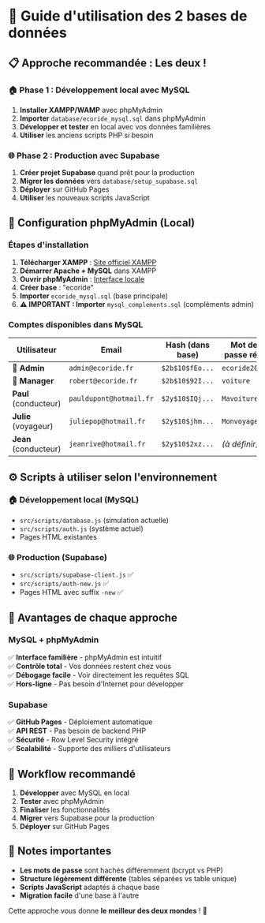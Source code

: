 # 🔄 Guide d'utilisation des 2 bases de données

## 📋 **Approche recommandée : Les deux !**

### 🏠 **Phase 1 : Développement local avec MySQL**

1. **Installer XAMPP/WAMP** avec phpMyAdmin
2. **Importer** `database/ecoride_mysql.sql` dans phpMyAdmin
3. **Développer et tester** en local avec vos données familières
4. **Utiliser** les anciens scripts PHP si besoin

### 🌐 **Phase 2 : Production avec Supabase**

1. **Créer projet Supabase** quand prêt pour la production
2. **Migrer les données** vers `database/setup_supabase.sql`
3. **Déployer** sur GitHub Pages
4. **Utiliser** les nouveaux scripts JavaScript

## 🔧 **Configuration phpMyAdmin (Local)**

### Étapes d'installation

1. **Télécharger XAMPP** : [Site officiel XAMPP](https://www.apachefriends.org/)
2. **Démarrer Apache + MySQL** dans XAMPP
3. **Ouvrir phpMyAdmin** : [Interface locale](http://localhost/phpmyadmin)
4. **Créer base** : "ecoride"
5. **Importer** `ecoride_mysql.sql` (base principale)
6. **⚠️ IMPORTANT : Importer** `mysql_complements.sql` (compléments admin)

### Comptes disponibles dans MySQL

| **Utilisateur** | **Email** | **Hash (dans base)** | **Mot de passe réel** |
|-----------------|-----------|---------------------|----------------------|
| **🔧 Admin** | `admin@ecoride.fr` | `$2b$10$fEo...` | `ecoride2025` |
| **🔧 Manager** | `robert@ecoride.fr` | `$2b$10$92I...` | `voiture` |
| **Paul** (conducteur) | `pauldupont@hotmail.fr` | `$2y$10$IQj...` | `Mavoiture6+` |
| **Julie** (voyageur) | `juliepop@hotmail.fr` | `$2y$10$jhm...` | `Monvoyage6+` |
| **Jean** (conducteur) | `jeanrive@hotmail.fr` | `$2y$10$2xz...` | *(à définir)* |

## ⚙️ **Scripts à utiliser selon l'environnement**

### 🏠 **Développement local (MySQL)**

- `src/scripts/database.js` (simulation actuelle)
- `src/scripts/auth.js` (système actuel)
- Pages HTML existantes

### 🌐 **Production (Supabase)**

- `src/scripts/supabase-client.js` ✅
- `src/scripts/auth-new.js` ✅  
- Pages HTML avec suffix `-new` ✅

## 🎯 **Avantages de chaque approche**

### MySQL + phpMyAdmin

✅ **Interface familière** - phpMyAdmin est intuitif  
✅ **Contrôle total** - Vos données restent chez vous  
✅ **Débogage facile** - Voir directement les requêtes SQL  
✅ **Hors-ligne** - Pas besoin d'Internet pour développer  

### Supabase

✅ **GitHub Pages** - Déploiement automatique  
✅ **API REST** - Pas besoin de backend PHP  
✅ **Sécurité** - Row Level Security intégré  
✅ **Scalabilité** - Supporte des milliers d'utilisateurs  

## 🚀 **Workflow recommandé**

1. **Développer** avec MySQL en local
2. **Tester** avec phpMyAdmin
3. **Finaliser** les fonctionnalités
4. **Migrer** vers Supabase pour la production
5. **Déployer** sur GitHub Pages

## 📝 **Notes importantes**

- **Les mots de passe** sont hachés différemment (bcrypt vs PHP)
- **Structure légèrement différente** (tables séparées vs table unique)
- **Scripts JavaScript** adaptés à chaque base
- **Migration facile** d'une base à l'autre

Cette approche vous donne **le meilleur des deux mondes** ! 🎉
